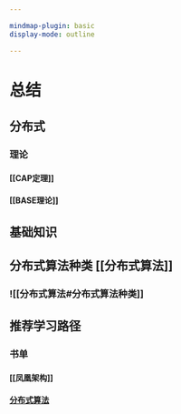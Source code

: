 ```yaml
---

mindmap-plugin: basic
display-mode: outline

---
```


# 总结

## 分布式

### 理论

#### [[CAP定理]]

#### [[BASE理论]]

## 基础知识

## 

## 

## 分布式算法种类 [[分布式算法]]

### ![[分布式算法#分布式算法种类]]

## 推荐学习路径

### 书单

#### [[凤凰架构]]

#### [分布式算法](https://time.geekbang.org/column/article/195652)